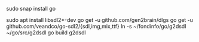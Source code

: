 sudo snap install go

sudo apt install libsdl2*-dev
go get -u github.com/gen2brain/dlgs
go get -u github.com/veandco/go-sdl2/{sdl,img,mix,ttf}
ln -s ~/fondinfo/go/g2dsdl ~/go/src/g2dsdl
go build g2dsdl
